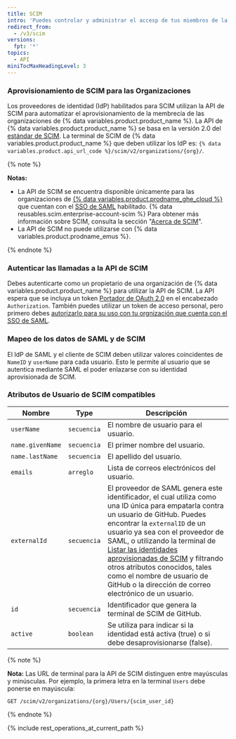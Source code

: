 ```yaml
---
title: SCIM
intro: 'Puedes controlar y administrar el accesp de tus miembros de la organización de {% data variables.product.product_name %} utilizando la API de SCIM.'
redirect_from:
  - /v3/scim
versions:
  fpt: '*'
topics:
  - API
miniTocMaxHeadingLevel: 3
---
```


### Aprovisionamiento de SCIM para las Organizaciones

Los proveedores de identidad (IdP) habilitados para SCIM utilizan la API de SCIM para automatizar el aprovisionamiento de la membrecía de las organizaciones de {% data variables.product.product_name %}. La API de {% data variables.product.product_name %} se basa en la versión 2.0 del [estándar de SCIM](http://www.simplecloud.info/). La terminal de SCIM de {% data variables.product.product_name %} que deben utilizar los IdP es: `{% data variables.product.api_url_code %}/scim/v2/organizations/{org}/`.

{% note %}

**Notas:**
  - La API de SCIM se encuentra disponible únicamente para las organizaciones de [{% data variables.product.prodname_ghe_cloud %}](/billing/managing-billing-for-your-github-account/about-billing-for-github-accounts) que cuentan con el [SSO de SAML](/rest/overview/other-authentication-methods#authenticating-for-saml-sso) habilitado. {% data reusables.scim.enterprise-account-scim %} Para obtener más información sobre SCIM, consulta la sección "[Acerca de SCIM](/organizations/managing-saml-single-sign-on-for-your-organization/about-scim)".
  - La API de SCIM no puede utilizarse con {% data variables.product.prodname_emus %}.

{% endnote %}

### Autenticar las llamadas a la API de SCIM

Debes autenticarte como un propietario de una organización de {% data variables.product.product_name %} para utilizar la API de SCIM. La API espera que se incluya un token [Portador de OAuth 2.0](/developers/apps/authenticating-with-github-apps) en el encabezado `Authorization`. También puedes utilizar un token de acceso personal, pero primero debes [autorizarlo para su uso con tu orgnización que cuenta con el SSO de SAML](/github/authenticating-to-github/authorizing-a-personal-access-token-for-use-with-saml-single-sign-on).

### Mapeo de los datos de SAML y de SCIM

El IdP de SAML y el cliente de SCIM deben utilizar valores coincidentes de `NameID` y `userName` para cada usuario. Esto le permite al usuario que se autentica mediante SAML el poder enlazarse con su identidad aprovisionada de SCIM.

### Atributos de Usuario de SCIM compatibles

| Nombre           | Type        | Descripción                                                                                                                                                                                                                                                                                                                                                                                                                                                       |
| ---------------- | ----------- | ----------------------------------------------------------------------------------------------------------------------------------------------------------------------------------------------------------------------------------------------------------------------------------------------------------------------------------------------------------------------------------------------------------------------------------------------------------------- |
| `userName`       | `secuencia` | El nombre de usuario para el usuario.                                                                                                                                                                                                                                                                                                                                                                                                                             |
| `name.givenName` | `secuencia` | El primer nombre del usuario.                                                                                                                                                                                                                                                                                                                                                                                                                                     |
| `name.lastName`  | `secuencia` | El apellido del usuario.                                                                                                                                                                                                                                                                                                                                                                                                                                          |
| `emails`         | `arreglo`   | Lista de correos electrónicos del usuario.                                                                                                                                                                                                                                                                                                                                                                                                                        |
| `externalId`     | `secuencia` | El proveedor de SAML genera este identificador, el cual utiliza como una ID única para empatarla contra un usuario de GitHub. Puedes encontrar la `externalID` de un usuario ya sea con el proveedor de SAML, o utilizando la terminal de [Listar las identidades aprovisionadas de SCIM](#list-scim-provisioned-identities) y filtrando otros atributos conocidos, tales como el nombre de usuario de GitHub o la dirección de correo electrónico de un usuario. |
| `id`             | `secuencia` | Identificador que genera la terminal de SCIM de GitHub.                                                                                                                                                                                                                                                                                                                                                                                                           |
| `active`         | `boolean`   | Se utiliza para indicar si la identidad está activa (true) o si debe desaprovisionarse (false).                                                                                                                                                                                                                                                                                                                                                                   |

{% note %}

**Nota:** Las URL de terminal para la API de SCIM distinguen entre mayúsculas y minúsculas. Por ejemplo, la primera letra en la terminal `Users` debe ponerse en mayúscula:

```shell
GET /scim/v2/organizations/{org}/Users/{scim_user_id}
```

{% endnote %}

{% include rest_operations_at_current_path %}
